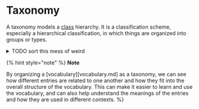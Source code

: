# Taxonomy

A taxonomy models a [class](class.md) hierarchy. It is a classification scheme, especially a hierarchical classification, in which things are organized into groups or types.



<details>

<summary>TODO sort this mess of weird</summary>

Describes the relationship between different classes. What something “IS” rather than “HAS” (like in an ontology)

Hierarchical organization of data where domain knowledge is stored

It is a classification of a subject, generally with a hierarchical structure

Formalizes the hierarchical relationships among concepts and specifies the term to be used to refer to each; it prescribes structure and terminology \[references]

What’s the difference between taxonomy and ontology? Do we need both??&#x20;

</details>


{% hint style="note" %}
**Note**

By organizing a [vocabulary][vocabulary.md] as a taxonomy, we can see how different entries are related to one another and how they fit into the overall structure of the vocabulary. This can make it easier to learn and use the vocabulary, and can also help understand the meanings of the entries and how they are used in different contexts. %}
